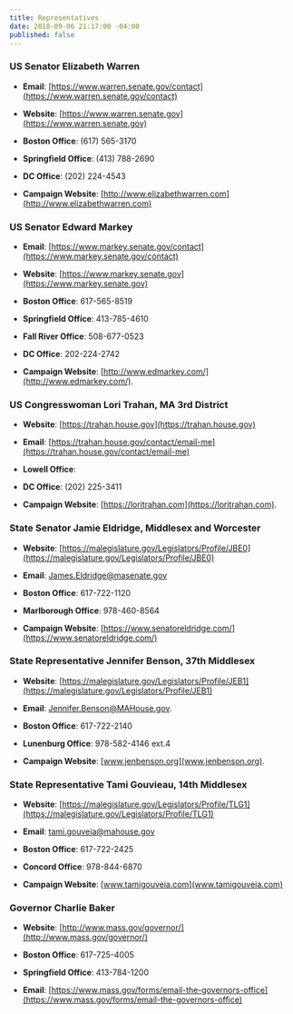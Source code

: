 ```yaml
---
title: Representatives
date: 2018-09-06 21:17:00 -04:00
published: false
---
```


### US Senator Elizabeth Warren

* **Email**:  [https://www.warren.senate.gov/contact](https://www.warren.senate.gov/contact)

* **Website**: [https://www.warren.senate.gov](https://www.warren.senate.gov)

* **Boston Office**: (617) 565-3170

* **Springfield Office**: (413) 788-2690

* **DC Office**: (202) 224-4543

* **Campaign Website**: [http://www.elizabethwarren.com](http://www.elizabethwarren.com)

### US Senator Edward Markey

* **Email**: [https://www.markey.senate.gov/contact](https://www.markey.senate.gov/contact)

* **Website**: [https://www.markey.senate.gov](https://www.markey.senate.gov)

* **Boston Office**: 617-565-8519

* **Springfield Office**: 413-785-4610

* **Fall River Office**: 508-677-0523

* **DC Office**: 202-224-2742

* **Campaign Website**: [http://www.edmarkey.com/](http://www.edmarkey.com/).

### US Congresswoman Lori Trahan, MA 3rd District

* **Website**: [https://trahan.house.gov](https://trahan.house.gov)

* **Email**: [https://trahan.house.gov/contact/email-me](https://trahan.house.gov/contact/email-me)

* **Lowell Office**:

* **DC Office**: (202) 225-3411

* **Campaign Website**: [https://loritrahan.com](https://loritrahan.com).

### State Senator Jamie Eldridge, Middlesex and Worcester

* **Website**: [https://malegislature.gov/Legislators/Profile/JBE0](https://malegislature.gov/Legislators/Profile/JBE0)

* **Email**: James.Eldridge@masenate.gov

* **Boston Office**: 617-722-1120

* **Marlborough Office**: 978-460-8564

* **Campaign Website**: [https://www.senatoreldridge.com/](https://www.senatoreldridge.com/)

### State Representative Jennifer Benson, 37th Middlesex

* **Website**: [https://malegislature.gov/Legislators/Profile/JEB1](https://malegislature.gov/Legislators/Profile/JEB1)

* **Email**: Jennifer.Benson@MAHouse.gov.

* **Boston Office**: 617-722-2140

* **Lunenburg Office**: 978-582-4146 ext.4

* **Campaign Website**: [www.jenbenson.org](www.jenbenson.org).

### State Representative Tami Gouvieau, 14th Middlesex

* **Website**: [https://malegislature.gov/Legislators/Profile/TLG1](https://malegislature.gov/Legislators/Profile/TLG1)

* **Email**: tami.gouveia@mahouse.gov

* **Boston Office**: 617-722-2425

* **Concord Office**: 978-844-6870

* **Campaign Website**: [www.tamigouveia.com](www.tamigouveia.com)

### Governor Charlie Baker

* **Website**: [http://www.mass.gov/governor/](http://www.mass.gov/governor/)

* **Boston Office**: 617-725-4005

* **Springfield Office**: 413-784-1200

* **Email**:  [https://www.mass.gov/forms/email-the-governors-office](https://www.mass.gov/forms/email-the-governors-office)

